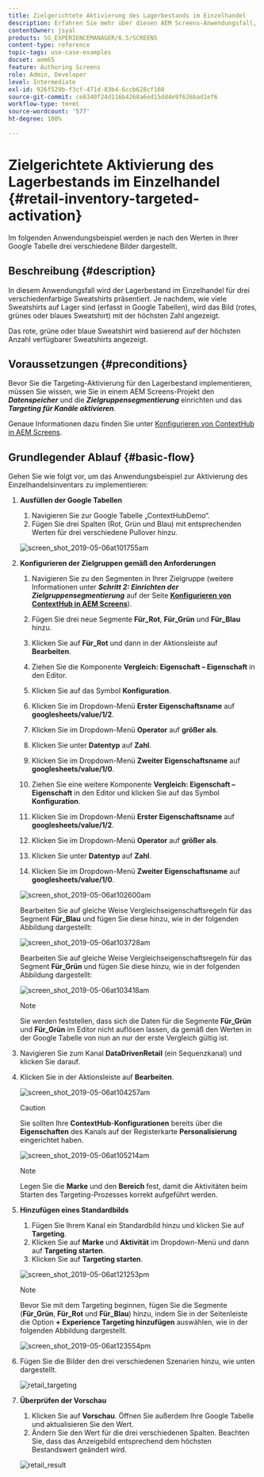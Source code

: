 ```yaml
---
title: Zielgerichtete Aktivierung des Lagerbestands im Einzelhandel
description: Erfahren Sie mehr über diesen AEM Screens-Anwendungsfall, der den Lagerbestand im Einzelhandel für drei verschiedenfarbige Sweatshirts präsentiert.
contentOwner: jsyal
products: SG_EXPERIENCEMANAGER/6.5/SCREENS
content-type: reference
topic-tags: use-case-examples
docset: aem65
feature: Authoring Screens
role: Admin, Developer
level: Intermediate
exl-id: 926f529b-f3cf-471d-83b4-6ccb628cf160
source-git-commit: ce8340f24d116b4268a6ed15dd4e9f626bad1ef6
workflow-type: tm+mt
source-wordcount: '577'
ht-degree: 100%

---
```


# Zielgerichtete Aktivierung des Lagerbestands im Einzelhandel {#retail-inventory-targeted-activation}

Im folgenden Anwendungsbeispiel werden je nach den Werten in Ihrer Google Tabelle drei verschiedene Bilder dargestellt.

## Beschreibung {#description}

In diesem Anwendungsfall wird der Lagerbestand im Einzelhandel für drei verschiedenfarbige Sweatshirts präsentiert. Je nachdem, wie viele Sweatshirts auf Lager sind (erfasst in Google Tabellen), wird das Bild (rotes, grünes oder blaues Sweatshirt) mit der höchsten Zahl angezeigt.

Das rote, grüne oder blaue Sweatshirt wird basierend auf der höchsten Anzahl verfügbarer Sweatshirts angezeigt.

## Voraussetzungen {#preconditions}

Bevor Sie die Targeting-Aktivierung für den Lagerbestand implementieren, müssen Sie wissen, wie Sie in einem AEM Screens-Projekt den ***Datenspeicher*** und die ***Zielgruppensegmentierung*** einrichten und das ***Targeting für Kanäle aktivieren***.

Genaue Informationen dazu finden Sie unter [Konfigurieren von ContextHub in AEM Screens](configuring-context-hub.md).

## Grundlegender Ablauf {#basic-flow}

Gehen Sie wie folgt vor, um das Anwendungsbeispiel zur Aktivierung des Einzelhandelsinventars zu implementieren:

1. **Ausfüllen der Google Tabellen**

   1. Navigieren Sie zur Google Tabelle „ContextHubDemo“.
   1. Fügen Sie drei Spalten (Rot, Grün und Blau) mit entsprechenden Werten für drei verschiedene Pullover hinzu.

   ![screen_shot_2019-05-06at101755am](assets/screen_shot_2019-05-06at101755am.png)

1. **Konfigurieren der Zielgruppen gemäß den Anforderungen**

   1. Navigieren Sie zu den Segmenten in Ihrer Zielgruppe (weitere Informationen unter ***Schritt 2: Einrichten der Zielgruppensegmentierung*** auf der Seite **[Konfigurieren von ContextHub in AEM Screens](configuring-context-hub.md)**).

   1. Fügen Sie drei neue Segmente **Für_Rot**, **Für_Grün** und **Für_Blau** hinzu.

   1. Klicken Sie auf **Für_Rot** und dann in der Aktionsleiste auf **Bearbeiten**.

   1. Ziehen Sie die Komponente **Vergleich: Eigenschaft – Eigenschaft** in den Editor.
   1. Klicken Sie auf das Symbol **Konfiguration**.
   1. Klicken Sie im Dropdown-Menü **Erster Eigenschaftsname** auf **googlesheets/value/1/2**.
   1. Klicken Sie im Dropdown-Menü **Operator** auf **größer als**.
   1. Klicken Sie unter **Datentyp** auf **Zahl**.
   1. Klicken Sie im Dropdown-Menü **Zweiter Eigenschaftsname** auf **googlesheets/value/1/0**.
   1. Ziehen Sie eine weitere Komponente **Vergleich: Eigenschaft – Eigenschaft** in den Editor und klicken Sie auf das Symbol **Konfiguration**.
   1. Klicken Sie im Dropdown-Menü **Erster Eigenschaftsname** auf **googlesheets/value/1/2**.
   1. Klicken Sie im Dropdown-Menü **Operator** auf **größer als**.
   1. Klicken Sie unter **Datentyp** auf **Zahl**.
   1. Klicken Sie im Dropdown-Menü **Zweiter Eigenschaftsname** auf **googlesheets/value/1/0**.

   ![screen_shot_2019-05-06at102600am](assets/screen_shot_2019-05-06at102600am.png)

   Bearbeiten Sie auf gleiche Weise Vergleichseigenschaftsregeln für das Segment **Für_Blau** und fügen Sie diese hinzu, wie in der folgenden Abbildung dargestellt:

   ![screen_shot_2019-05-06at103728am](assets/screen_shot_2019-05-06at103728am.png)

   Bearbeiten Sie auf gleiche Weise Vergleichseigenschaftsregeln für das Segment **Für_Grün** und fügen Sie diese hinzu, wie in der folgenden Abbildung dargestellt:

   ![screen_shot_2019-05-06at103418am](assets/screen_shot_2019-05-06at103418am.png)

   >[!NOTE]
   >
   >Sie werden feststellen, dass sich die Daten für die Segmente **Für_Grün** und **Für_Grün** im Editor nicht auflösen lassen, da gemäß den Werten in der Google Tabelle von nun an nur der erste Vergleich gültig ist.

1. Navigieren Sie zum Kanal **DataDrivenRetail** (ein Sequenzkanal) und klicken Sie darauf.
1. Klicken Sie in der Aktionsleiste auf **Bearbeiten**. 

   ![screen_shot_2019-05-06at104257am](assets/screen_shot_2019-05-06at104257am.png)

   >[!CAUTION]
   >
   >Sie sollten Ihre **ContextHub**-**Konfigurationen** bereits über die **Eigenschaften** des Kanals auf der Registerkarte **Personalisierung** eingerichtet haben.

   ![screen_shot_2019-05-06at105214am](assets/screen_shot_2019-05-06at105214am.png)

   >[!NOTE]
   >
   >Legen Sie die **Marke** und den **Bereich** fest, damit die Aktivitäten beim Starten des Targeting-Prozesses korrekt aufgeführt werden.

1. **Hinzufügen eines Standardbilds**

   1. Fügen Sie Ihrem Kanal ein Standardbild hinzu und klicken Sie auf **Targeting**.
   1. Klicken Sie auf **Marke** und **Aktivität** im Dropdown-Menü und dann auf **Targeting starten**.
   1. Klicken Sie auf **Targeting starten**.

   ![screen_shot_2019-05-06at121253pm](assets/screen_shot_2019-05-06at121253pm.png)

   >[!NOTE]
   >
   >Bevor Sie mit dem Targeting beginnen, fügen Sie die Segmente (**Für_Grün**, **Für_Rot** und **Für_Blau**) hinzu, indem Sie in der Seitenleiste die Option **+ Experience Targeting hinzufügen** auswählen, wie in der folgenden Abbildung dargestellt.

   ![screen_shot_2019-05-06at123554pm](assets/screen_shot_2019-05-06at123554pm.png)

1. Fügen Sie die Bilder den drei verschiedenen Szenarien hinzu, wie unten dargestellt.

   ![retail_targeting](assets/retail_targeting.gif)

1. **Überprüfen der Vorschau**

   1. Klicken Sie auf **Vorschau**. Öffnen Sie außerdem Ihre Google Tabelle und aktualisieren Sie den Wert.
   1. Ändern Sie den Wert für die drei verschiedenen Spalten. Beachten Sie, dass das Anzeigebild entsprechend dem höchsten Bestandswert geändert wird.

   ![retail_result](assets/retail_result.gif)
